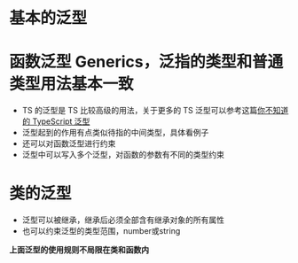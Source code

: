 # 基本的泛型


# 函数泛型 Generics，泛指的类型和普通类型用法基本一致
* TS 的泛型是 TS 比较高级的用法，关于更多的 TS 泛型可以参考这篇[你不知道的 TypeScript 泛型](https://segmentfault.com/a/1190000022993503)
* 泛型起到的作用有点类似待指的中间类型，具体看例子
* 还可以对函数泛型进行约束
* 泛型中可以写入多个泛型，对函数的参数有不同的类型约束


# 类的泛型
* 泛型可以被继承，继承后必须全部含有继承对象的所有属性
* 也可以约束泛型的类型范围，number或string

**上面泛型的使用规则不局限在类和函数内**